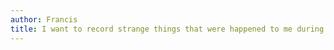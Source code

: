 ```yaml
---
author: Francis
title: I want to record strange things that were happened to me during demon possession.
---
```

